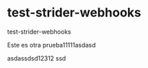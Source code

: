 test-strider-webhooks
=====================

test-strider-webhooks

Este es otra prueba11111asdasd

asdassdsd12312
ssd
